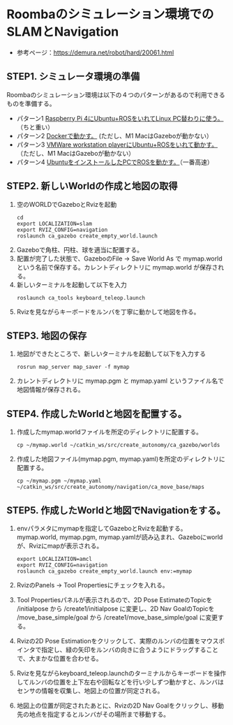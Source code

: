 # Roombaのシミュレーション環境でのSLAMとNavigation

* 参考ページ：https://demura.net/robot/hard/20061.html

## STEP1. シミュレータ環境の準備

Roombaのシミュレーション環境は以下の４つのパターンがあるので利用できるものを準備する。

* パターン1 [Raspberry Pi 4にUbuntu+ROSをいれてLinux PC替わりに使う。](../instructions/setup-gazebo-rasppi.md)（ちと重い）
* パターン2 [Dockerで動かす。](../instructions/setup-gazebo-docker.md) (ただし、M1 MacはGazeboが動かない）
* パターン3 [VMWare workstation playerにUbuntu+ROSをいれて動かす。](../instructions/setup-gazebo-vmware.md)（ただし、M1 MacはGazeboが動かない）
* パターン4 [UbuntuをインストールしたPCでROSを動かす。](../instructions/setup-gazebo-ubuntu.md)（一番高速） 

## STEP2. 新しいWorldの作成と地図の取得

1. 空のWORLDでGazeboとRvizを起動
    ```
    cd
    export LOCALIZATION=slam
    export RVIZ_CONFIG=navigation
    roslaunch ca_gazebo create_empty_world.launch
    ```
1. Gazeboで角柱、円柱、球を適当に配置する。
1. 配置が完了した状態で、GazeboのFile -> Save World As で mymap.world という名前で保存する。カレントディレクトリに mymap.world が保存される。
1. 新しいターミナルを起動して以下を入力
    ```
    roslaunch ca_tools keyboard_teleop.launch
    ```
1. Rvizを見ながらキーボードをルンバを丁寧に動かして地図を作る。

## STEP3. 地図の保存

1. 地図ができたところで、新しいターミナルを起動して以下を入力する
    ```
    rosrun map_server map_saver -f mymap
    ```
1. カレントディレクトリに mymap.pgm と mymap.yaml というファイル名で地図情報が保存される。

## STEP4. 作成したWorldと地図を配置する。

1. 作成したmymap.worldファイルを所定のディレクトリに配置する。

    ```
    cp ~/mymap.world ~/catkin_ws/src/create_autonomy/ca_gazebo/worlds
    ```

1. 作成した地図ファイル(mymap.pgm, mymap.yaml)を所定のディレクトリに配置する。
    ```
    cp ~/mymap.pgm ~/mymap.yaml ~/catkin_ws/src/create_autonomy/navigation/ca_move_base/maps
    ```
## STEP5. 作成したWorldと地図でNavigationをする。

1. envパラメタにmymapを指定してGazeboとRvizを起動する。mymap.world, mymap.pgm, mymap.yamlが読み込まれ、Gazeboにworldが、Rvizにmapが表示される。
    ```
    export LOCALIZATION=amcl
    export RVIZ_CONFIG=navigation
    roslaunch ca_gazebo create_empty_world.launch env:=mymap
    ```
1. RvizのPanels -> Tool Propertiesにチェックを入れる。
1. Tool Propertiesパネルが表示されるので、2D Pose EstimateのTopicを /initialpose から /create1/initialpose に変更し、2D Nav GoalのTopicを /move_base_simple/goal から /create1/move_base_simple/goal に変更する。
1. Rvizの2D Pose Estimationをクリックして、実際のルンバの位置をマウスポインタで指定し、緑の矢印をルンバの向きに合うようにドラッグすることで、大まかな位置を合わせる。
1. Rvizを見ながらkeyboard_teleop.launchのターミナルからキーボードを操作してルンバの位置を上下左右や回転などを行い少しずつ動かすと、ルンバはセンサの情報を収集し、地図上の位置が同定される。

1. 地図上の位置が同定されたあとに、Rvizの2D Nav Goalをクリックし、移動先の地点を指定するとルンバがその場所まで移動する。
